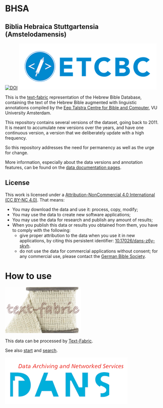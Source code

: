 # BHSA

## Biblia Hebraica Stuttgartensia (Amstelodamensis)
[![DOI](https://zenodo.org/badge/104559294.svg)](https://zenodo.org/badge/latestdoi/104559294)
[![etcbc](programs/images/etcbc.png)](http://www.etcbc.nl)

This is the
[text-fabric](https://github.com/Dans-labs/text-fabric/wiki)
representation of the Hebrew Bible Database,
containing the text of the Hebrew Bible augmented with linguistic annotations compiled by the
[Eep Talstra Centre for Bible and Computer](http://etcbc.nl), VU University Amsterdam.

This repository contains several versions of the dataset, going back to 2011.
It is meant to accumulate new versions over the years, and have one continuous version,
a version that we deliberately update with a high frequency.

So this repository addresses the need for permanency as well as the urge for change.

More information, especially about the data versions and annotation features, can be found on the
[data documentation pages](https://etcbc.github.io/bhsa/).

## License

This work is licensed under a
[Attribution-NonCommercial 4.0 International (CC BY-NC 4.0)](https://creativecommons.org/licenses/by-nc/4.0/).
That means:

* You may download the data and use it: process, copy, modify;
* You may use the data to create new software applications;
* You may use the data for research and publish any amount of results;
* When you publish this data or results you obtained from them, you have to comply with the following:
  * give proper attribution to the data when you use it in new applications,
    by citing this persistent identifier:
    [10.17026/dans-z6y-skyh](http://dx.doi.org/10.17026%2Fdans-z6y-skyh).
  * do not use the data for commercial applications without consent;
    for any commercial use, please contact the
    [German Bible Society](zentrale@dbg.de).

# How to use

![tf](programs/images/tf-small.png)

This data can be processed by 
[Text-Fabric](https://github.com/Dans-labs/text-fabric/wiki).

See also 
[start](https://github.com/ETCBC/bhsa/blob/master/tutorial/start.ipynb)
and
[search](https://github.com/ETCBC/bhsa/blob/master/tutorial/search.ipynb).

[![dans](programs/images/dans.png)](https://www.dans.knaw.nl)
